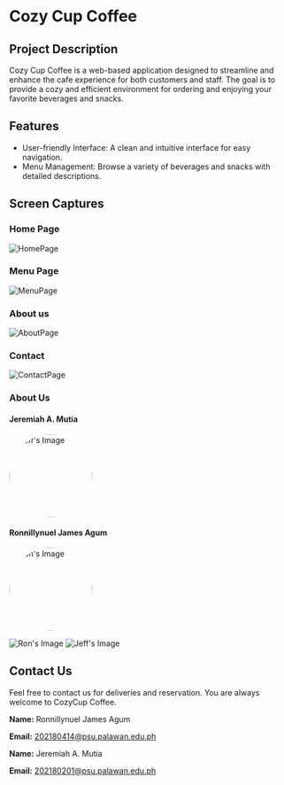 # Cozy Cup Coffee 

## Project Description 
Cozy Cup Coffee is a web-based application designed to streamline and enhance the cafe experience for both customers and staff. The goal is to provide a cozy and efficient environment for ordering and enjoying your favorite beverages and snacks.

## Features 
- User-friendly Interface: A clean and intuitive interface for easy navigation.
- Menu Management: Browse a variety of beverages and snacks with detailed descriptions.

## Screen Captures 

### Home Page
![HomePage](home.jpg)

### Menu Page
![MenuPage](menu.jpg)

### About us
![AboutPage](about.jpg)

### Contact
![ContactPage](contact.jpg)

### About Us

#### Jeremiah A. Mutia
<a href="https://github.com/jeffhaha101">
    <img src="img/jeff.jpg" alt="Jeff's Image" width="150" style="border-radius: 50%;">
</a>

#### Ronnillynuel James Agum
<a href="https://github.com/rondonbrij">
    <img src="img/pfp.jpg" alt="Ron's Image" width="150" style="border-radius: 50%;">
</a>

![Ron's Image](img/ron.jpg)
![Jeff's Image](img/jeff.jpg)

## Contact Us

Feel free to contact us for deliveries and reservation. You are always welcome to CozyCup Coffee.

 **Name:** Ronnillynuel James Agum

 **Email:** 202180414@psu.palawan.edu.ph

 **Name:** Jeremiah A. Mutia

 **Email:** 202180201@psu.palawan.edu.ph
